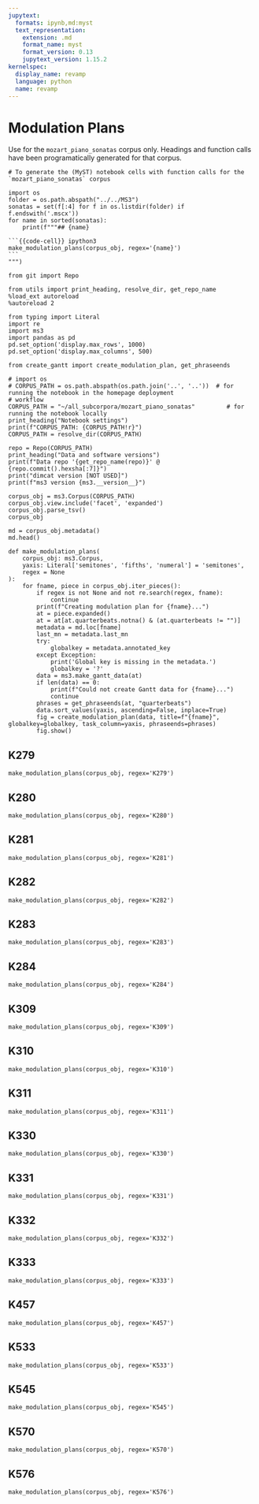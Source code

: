 ```yaml
---
jupytext:
  formats: ipynb,md:myst
  text_representation:
    extension: .md
    format_name: myst
    format_version: 0.13
    jupytext_version: 1.15.2
kernelspec:
  display_name: revamp
  language: python
  name: revamp
---
```


# Modulation Plans

Use for the `mozart_piano_sonatas` corpus only. Headings and function calls have been programatically generated for that
corpus.

````{raw-cell}
# To generate the (MyST) notebook cells with function calls for the `mozart_piano_sonatas` corpus

import os
folder = os.path.abspath("../../MS3")
sonatas = set(f[:4] for f in os.listdir(folder) if f.endswith('.mscx'))
for name in sorted(sonatas):
    print(f"""## {name}

```{{code-cell}} ipython3
make_modulation_plans(corpus_obj, regex='{name}')
```
""")
````

```{code-cell}
from git import Repo

from utils import print_heading, resolve_dir, get_repo_name
%load_ext autoreload
%autoreload 2

from typing import Literal
import re
import ms3
import pandas as pd
pd.set_option('display.max_rows', 1000)
pd.set_option('display.max_columns', 500)

from create_gantt import create_modulation_plan, get_phraseends
```

```{code-cell}
# import os
# CORPUS_PATH = os.path.abspath(os.path.join('..', '..'))  # for running the notebook in the homepage deployment
# workflow
CORPUS_PATH = "~/all_subcorpora/mozart_piano_sonatas"         # for running the notebook locally
print_heading("Notebook settings")
print(f"CORPUS_PATH: {CORPUS_PATH!r}")
CORPUS_PATH = resolve_dir(CORPUS_PATH)
```

```{code-cell}
repo = Repo(CORPUS_PATH)
print_heading("Data and software versions")
print(f"Data repo '{get_repo_name(repo)}' @ {repo.commit().hexsha[:7]}")
print("dimcat version [NOT USED]")
print(f"ms3 version {ms3.__version__}")
```

```{code-cell}
corpus_obj = ms3.Corpus(CORPUS_PATH)
corpus_obj.view.include('facet', 'expanded')
corpus_obj.parse_tsv()
corpus_obj
```

```{code-cell}
md = corpus_obj.metadata()
md.head()
```

```{code-cell}
def make_modulation_plans(
    corpus_obj: ms3.Corpus,
    yaxis: Literal['semitones', 'fifths', 'numeral'] = 'semitones',
    regex = None
):
    for fname, piece in corpus_obj.iter_pieces():
        if regex is not None and not re.search(regex, fname):
            continue
        print(f"Creating modulation plan for {fname}...")
        at = piece.expanded()
        at = at[at.quarterbeats.notna() & (at.quarterbeats != "")]
        metadata = md.loc[fname]
        last_mn = metadata.last_mn
        try:
            globalkey = metadata.annotated_key
        except Exception:
            print('Global key is missing in the metadata.')
            globalkey = '?'
        data = ms3.make_gantt_data(at)
        if len(data) == 0:
            print(f"Could not create Gantt data for {fname}...")
            continue
        phrases = get_phraseends(at, "quarterbeats")
        data.sort_values(yaxis, ascending=False, inplace=True)
        fig = create_modulation_plan(data, title=f"{fname}", globalkey=globalkey, task_column=yaxis, phraseends=phrases)
        fig.show()
```

## K279

```{code-cell}
make_modulation_plans(corpus_obj, regex='K279')
```

## K280

```{code-cell}
make_modulation_plans(corpus_obj, regex='K280')
```

## K281

```{code-cell}
make_modulation_plans(corpus_obj, regex='K281')
```

## K282

```{code-cell}
make_modulation_plans(corpus_obj, regex='K282')
```

## K283

```{code-cell}
make_modulation_plans(corpus_obj, regex='K283')
```

## K284

```{code-cell}
make_modulation_plans(corpus_obj, regex='K284')
```

## K309

```{code-cell}
make_modulation_plans(corpus_obj, regex='K309')
```

## K310

```{code-cell}
make_modulation_plans(corpus_obj, regex='K310')
```

## K311

```{code-cell}
make_modulation_plans(corpus_obj, regex='K311')
```

## K330

```{code-cell}
make_modulation_plans(corpus_obj, regex='K330')
```

## K331

```{code-cell}
make_modulation_plans(corpus_obj, regex='K331')
```

## K332

```{code-cell}
make_modulation_plans(corpus_obj, regex='K332')
```

## K333

```{code-cell}
make_modulation_plans(corpus_obj, regex='K333')
```

## K457

```{code-cell}
make_modulation_plans(corpus_obj, regex='K457')
```

## K533

```{code-cell}
make_modulation_plans(corpus_obj, regex='K533')
```

## K545

```{code-cell}
make_modulation_plans(corpus_obj, regex='K545')
```

## K570

```{code-cell}
make_modulation_plans(corpus_obj, regex='K570')
```

## K576

```{code-cell}
make_modulation_plans(corpus_obj, regex='K576')
```
